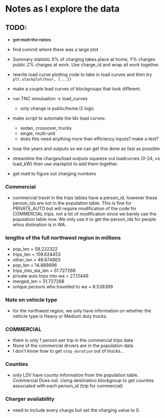 # Notes as I explore the data

## TODO:
* ~~get matt the ratios~~

* find commit where there was a large plot

* Summary statistic X% of charging takes place at home, Y% charges public Z% charges at work. Use charge_id and wrap all work together.

* rewrite load curve plotting code to take in load curves and then try `plt.stackplot(hour, [...])`

* make a couple load curves of blockgroups that look different. 

* run TNC simuluation -> load_curves
    - only change is public/home l2 logic
* make script to automate the ldv load curves: 
    - sedan, crossover, trucks
    - single, multi-unit
    - does this need anything more than efficiency inputs? make a test?
* loop the years and outputs so we can get this done as fast as possible
* streamline the charges/load outputs squeeze out loadcurves 
(0-24, vs load_kW) then use stackplot to add them together. 
* get matt to figure out charging numbers


### Commercial
* commercial travel in the trips tables have a person_id, however these person_ids are not in the population table. This is fine for PRIVATE_AUTO but will require modification of the code for COMMERCIAL trips. not a lot of modification since we barely use the population table now. We only use it to get the person_ids for people whos distination is in WA. 

### lengths of the full northwest region in millions
* pop_len = 58.222322
* trips_len = 159.624453 
* other_len = 49.674863
* pop_len = 14.889896
* trips_into_wa_len = 51.727268
* private auto trips into wa = 27.12446
* merged_len = 51.727268 
* unique persons who travelled to wa = 8.538399


### Note on vehicle type
* for the northwest region, we only have information on whether
the vehicle type is Heavy or Medium duty trucks. 

### COMMERCIAL
* there is only 1 person per trip in the commercial trips data
* None of the commercial drivers are in the population data
* I don't know how to get `stop_duration` out of trucks...

### Counties
* only LDV have county information from the population table. Commercial Does not. Using destinatino blockgroup to get counties associated with each person_id (trip for commercial)

### Charger availability
* need to include every charge but set the charging value to 0. 

